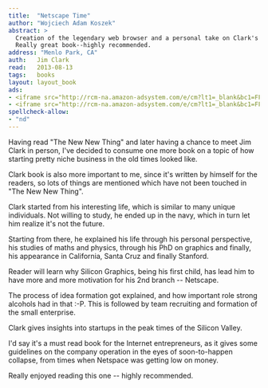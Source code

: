 ```yaml
---
title:	"Netscape Time"
author: "Wojciech Adam Koszek"
abstract: >
  Creation of the legendary web browser and a personal take on Clark's life.
  Really great book--highly recommended.
address: "Menlo Park, CA"
auth:	Jim Clark
read:	2013-08-13
tags:	books
layout: layout_book
ads:
- <iframe src="http://rcm-na.amazon-adsystem.com/e/cm?lt1=_blank&bc1=FFFFFF&IS2=1&bg1=FFFFFF&fc1=000000&lc1=FF0000&t=wkoszek-20&o=1&p=8&l=as4&m=amazon&f=ifr&ref=ss_til&asins=0312199341" style="width:120px;height:240px;" scrolling="no" marginwidth="0" marginheight="0" frameborder="0"></iframe>
- <iframe src="http://rcm-na.amazon-adsystem.com/e/cm?lt1=_blank&bc1=FFFFFF&IS2=1&bg1=FFFFFF&fc1=000000&lc1=FF0000&t=wkoszek-20&o=1&p=8&l=as4&m=amazon&f=ifr&ref=ss_til&asins=0393347818" style="width:120px;height:240px;" scrolling="no" marginwidth="0" marginheight="0" frameborder="0"></iframe>
spellcheck-allow:
- "nd"
---
```


Having read "The New New Thing" and later having a chance to meet Jim Clark
in person, I've decided to consume one more book on a topic of how starting
pretty niche business in the old times looked like.

Clark book is also more important to me, since it's written by himself for
the readers, so lots of things are mentioned which have not been touched in
"The New New Thing".

Clark started from his interesting life, which is similar to many unique
individuals. Not willing to study, he ended up in the navy, which in turn
let him realize it's not the future.

Starting from there, he explained his life through his personal perspective,
his studies of maths and physics, through his PhD on graphics and finally,
his appearance in California, Santa Cruz and finally Stanford.

Reader will learn why Silicon Graphics, being his first child, has lead him
to have more and more motivation for his 2nd branch -- Netscape.

The process of idea formation got explained, and how important role strong
alcohols had in that :-P. This is followed by team recruiting and formation
of the small enterprise.

Clark gives insights into startups in the peak times of the Silicon Valley.

I'd say it's a must read book for the Internet entrepreneurs, as it gives
some guidelines on the company operation in the eyes of soon-to-happen
collapse, from times when Netspace was getting low on money.

Really enjoyed reading this one -- highly recommended.

